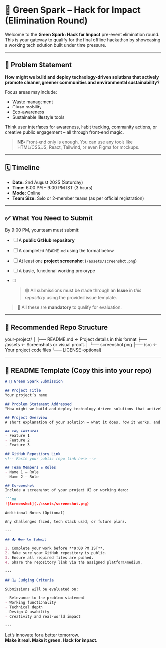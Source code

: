 # 🌱 Green Spark – Hack for Impact (Elimination Round)

Welcome to the **Green Spark: Hack for Impact** pre-event elimination round.  
This is your gateway to qualify for the final offline hackathon by showcasing a working tech solution built under time pressure.

---

## 🧠 Problem Statement

**How might we build and deploy technology-driven solutions that actively promote cleaner, greener communities and environmental sustainability?**

Focus areas may include:
- Waste management  
- Clean mobility  
- Eco-awareness  
- Sustainable lifestyle tools  

Think user interfaces for awareness, habit tracking, community actions, or creative public engagement – all through front-end magic.

> **NB:** Front-end only is enough. You can use any tools like HTML/CSS/JS, React, Tailwind, or even Figma for mockups.

---

## 🗓️ Timeline

- **Date:** 2nd August 2025 (Saturday)  
- **Time:** 6:00 PM – 9:00 PM IST (3 hours)  
- **Mode:** Online  
- **Team Size:** Solo or 2-member teams (as per official registration)

---

## ✅ What You Need to Submit

By 9:00 PM, your team must submit:

- [ ] A **public GitHub repository**
- [ ] A completed `README.md` using the format below
- [ ] At least one **project screenshot** (`/assets/screenshot.png`)
- [ ] A basic, functional working prototype

- [ ] > 🟢 All submissions must be made through an **Issue** in _this repository_ using the provided issue template.
      
> 📌 All these are **mandatory** to qualify for evaluation.

---

## 📂 Recommended Repo Structure

your-project/ │ ├── README.md                 ← Project details in this format ├── /assets                   ← Screenshots or visual proofs │   └── screenshot.png ├── /src                      ← Your project code files └── LICENSE (optional)

---

## 📝 README Template (Copy this into your repo)

```markdown
# 🚀 Green Spark Submission

## Project Title
Your project’s name

## Problem Statement Addressed
"How might we build and deploy technology-driven solutions that actively promote cleaner, greener communities and environmental sustainability?"

## Project Overview
A short explanation of your solution — what it does, how it works, and whom it benefits.

## Key Features
- Feature 1
- Feature 2
- Feature 3

## GitHub Repository Link
<!-- Paste your public repo link here -->

## Team Members & Roles
- Name 1 – Role
- Name 2 – Role

## Screenshot
Include a screenshot of your project UI or working demo:

```md
![Screenshot](./assets/screenshot.png)

Additional Notes (Optional)

Any challenges faced, tech stack used, or future plans.

---

## 📤 How to Submit

1. Complete your work before **9:00 PM IST**.
2. Make sure your GitHub repository is public.
3. Ensure all required files are pushed.
4. Share the repository link via the assigned platform/medium.

---

## 🧑‍⚖️ Judging Criteria

Submissions will be evaluated on:

- Relevance to the problem statement
- Working functionality
- Technical depth
- Design & usability
- Creativity and real-world impact

---
```
Let’s innovate for a better tomorrow.  
**Make it real. Make it green. Hack for impact.**
